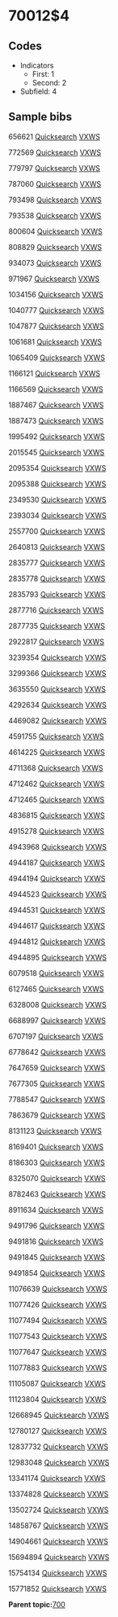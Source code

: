 # 70012$4

## Codes

-   Indicators
    -   First: 1
    -   Second: 2
-   Subfield: 4

## Sample bibs

656621 [Quicksearch](https://search.library.yale.edu/catalog/656621) [VXWS](http://prodorbis.library.yale.edu:7014/vxws/GetHoldingsService?bibId=656621)

772569 [Quicksearch](https://search.library.yale.edu/catalog/772569) [VXWS](http://prodorbis.library.yale.edu:7014/vxws/GetHoldingsService?bibId=772569)

779797 [Quicksearch](https://search.library.yale.edu/catalog/779797) [VXWS](http://prodorbis.library.yale.edu:7014/vxws/GetHoldingsService?bibId=779797)

787060 [Quicksearch](https://search.library.yale.edu/catalog/787060) [VXWS](http://prodorbis.library.yale.edu:7014/vxws/GetHoldingsService?bibId=787060)

793498 [Quicksearch](https://search.library.yale.edu/catalog/793498) [VXWS](http://prodorbis.library.yale.edu:7014/vxws/GetHoldingsService?bibId=793498)

793538 [Quicksearch](https://search.library.yale.edu/catalog/793538) [VXWS](http://prodorbis.library.yale.edu:7014/vxws/GetHoldingsService?bibId=793538)

800604 [Quicksearch](https://search.library.yale.edu/catalog/800604) [VXWS](http://prodorbis.library.yale.edu:7014/vxws/GetHoldingsService?bibId=800604)

808829 [Quicksearch](https://search.library.yale.edu/catalog/808829) [VXWS](http://prodorbis.library.yale.edu:7014/vxws/GetHoldingsService?bibId=808829)

934073 [Quicksearch](https://search.library.yale.edu/catalog/934073) [VXWS](http://prodorbis.library.yale.edu:7014/vxws/GetHoldingsService?bibId=934073)

971967 [Quicksearch](https://search.library.yale.edu/catalog/971967) [VXWS](http://prodorbis.library.yale.edu:7014/vxws/GetHoldingsService?bibId=971967)

1034156 [Quicksearch](https://search.library.yale.edu/catalog/1034156) [VXWS](http://prodorbis.library.yale.edu:7014/vxws/GetHoldingsService?bibId=1034156)

1040777 [Quicksearch](https://search.library.yale.edu/catalog/1040777) [VXWS](http://prodorbis.library.yale.edu:7014/vxws/GetHoldingsService?bibId=1040777)

1047877 [Quicksearch](https://search.library.yale.edu/catalog/1047877) [VXWS](http://prodorbis.library.yale.edu:7014/vxws/GetHoldingsService?bibId=1047877)

1061681 [Quicksearch](https://search.library.yale.edu/catalog/1061681) [VXWS](http://prodorbis.library.yale.edu:7014/vxws/GetHoldingsService?bibId=1061681)

1065409 [Quicksearch](https://search.library.yale.edu/catalog/1065409) [VXWS](http://prodorbis.library.yale.edu:7014/vxws/GetHoldingsService?bibId=1065409)

1166121 [Quicksearch](https://search.library.yale.edu/catalog/1166121) [VXWS](http://prodorbis.library.yale.edu:7014/vxws/GetHoldingsService?bibId=1166121)

1166569 [Quicksearch](https://search.library.yale.edu/catalog/1166569) [VXWS](http://prodorbis.library.yale.edu:7014/vxws/GetHoldingsService?bibId=1166569)

1887467 [Quicksearch](https://search.library.yale.edu/catalog/1887467) [VXWS](http://prodorbis.library.yale.edu:7014/vxws/GetHoldingsService?bibId=1887467)

1887473 [Quicksearch](https://search.library.yale.edu/catalog/1887473) [VXWS](http://prodorbis.library.yale.edu:7014/vxws/GetHoldingsService?bibId=1887473)

1995492 [Quicksearch](https://search.library.yale.edu/catalog/1995492) [VXWS](http://prodorbis.library.yale.edu:7014/vxws/GetHoldingsService?bibId=1995492)

2015545 [Quicksearch](https://search.library.yale.edu/catalog/2015545) [VXWS](http://prodorbis.library.yale.edu:7014/vxws/GetHoldingsService?bibId=2015545)

2095354 [Quicksearch](https://search.library.yale.edu/catalog/2095354) [VXWS](http://prodorbis.library.yale.edu:7014/vxws/GetHoldingsService?bibId=2095354)

2095388 [Quicksearch](https://search.library.yale.edu/catalog/2095388) [VXWS](http://prodorbis.library.yale.edu:7014/vxws/GetHoldingsService?bibId=2095388)

2349530 [Quicksearch](https://search.library.yale.edu/catalog/2349530) [VXWS](http://prodorbis.library.yale.edu:7014/vxws/GetHoldingsService?bibId=2349530)

2393034 [Quicksearch](https://search.library.yale.edu/catalog/2393034) [VXWS](http://prodorbis.library.yale.edu:7014/vxws/GetHoldingsService?bibId=2393034)

2557700 [Quicksearch](https://search.library.yale.edu/catalog/2557700) [VXWS](http://prodorbis.library.yale.edu:7014/vxws/GetHoldingsService?bibId=2557700)

2640813 [Quicksearch](https://search.library.yale.edu/catalog/2640813) [VXWS](http://prodorbis.library.yale.edu:7014/vxws/GetHoldingsService?bibId=2640813)

2835777 [Quicksearch](https://search.library.yale.edu/catalog/2835777) [VXWS](http://prodorbis.library.yale.edu:7014/vxws/GetHoldingsService?bibId=2835777)

2835778 [Quicksearch](https://search.library.yale.edu/catalog/2835778) [VXWS](http://prodorbis.library.yale.edu:7014/vxws/GetHoldingsService?bibId=2835778)

2835793 [Quicksearch](https://search.library.yale.edu/catalog/2835793) [VXWS](http://prodorbis.library.yale.edu:7014/vxws/GetHoldingsService?bibId=2835793)

2877716 [Quicksearch](https://search.library.yale.edu/catalog/2877716) [VXWS](http://prodorbis.library.yale.edu:7014/vxws/GetHoldingsService?bibId=2877716)

2877735 [Quicksearch](https://search.library.yale.edu/catalog/2877735) [VXWS](http://prodorbis.library.yale.edu:7014/vxws/GetHoldingsService?bibId=2877735)

2922817 [Quicksearch](https://search.library.yale.edu/catalog/2922817) [VXWS](http://prodorbis.library.yale.edu:7014/vxws/GetHoldingsService?bibId=2922817)

3239354 [Quicksearch](https://search.library.yale.edu/catalog/3239354) [VXWS](http://prodorbis.library.yale.edu:7014/vxws/GetHoldingsService?bibId=3239354)

3299366 [Quicksearch](https://search.library.yale.edu/catalog/3299366) [VXWS](http://prodorbis.library.yale.edu:7014/vxws/GetHoldingsService?bibId=3299366)

3635550 [Quicksearch](https://search.library.yale.edu/catalog/3635550) [VXWS](http://prodorbis.library.yale.edu:7014/vxws/GetHoldingsService?bibId=3635550)

4292634 [Quicksearch](https://search.library.yale.edu/catalog/4292634) [VXWS](http://prodorbis.library.yale.edu:7014/vxws/GetHoldingsService?bibId=4292634)

4469082 [Quicksearch](https://search.library.yale.edu/catalog/4469082) [VXWS](http://prodorbis.library.yale.edu:7014/vxws/GetHoldingsService?bibId=4469082)

4591755 [Quicksearch](https://search.library.yale.edu/catalog/4591755) [VXWS](http://prodorbis.library.yale.edu:7014/vxws/GetHoldingsService?bibId=4591755)

4614225 [Quicksearch](https://search.library.yale.edu/catalog/4614225) [VXWS](http://prodorbis.library.yale.edu:7014/vxws/GetHoldingsService?bibId=4614225)

4711368 [Quicksearch](https://search.library.yale.edu/catalog/4711368) [VXWS](http://prodorbis.library.yale.edu:7014/vxws/GetHoldingsService?bibId=4711368)

4712462 [Quicksearch](https://search.library.yale.edu/catalog/4712462) [VXWS](http://prodorbis.library.yale.edu:7014/vxws/GetHoldingsService?bibId=4712462)

4712465 [Quicksearch](https://search.library.yale.edu/catalog/4712465) [VXWS](http://prodorbis.library.yale.edu:7014/vxws/GetHoldingsService?bibId=4712465)

4836815 [Quicksearch](https://search.library.yale.edu/catalog/4836815) [VXWS](http://prodorbis.library.yale.edu:7014/vxws/GetHoldingsService?bibId=4836815)

4915278 [Quicksearch](https://search.library.yale.edu/catalog/4915278) [VXWS](http://prodorbis.library.yale.edu:7014/vxws/GetHoldingsService?bibId=4915278)

4943968 [Quicksearch](https://search.library.yale.edu/catalog/4943968) [VXWS](http://prodorbis.library.yale.edu:7014/vxws/GetHoldingsService?bibId=4943968)

4944187 [Quicksearch](https://search.library.yale.edu/catalog/4944187) [VXWS](http://prodorbis.library.yale.edu:7014/vxws/GetHoldingsService?bibId=4944187)

4944194 [Quicksearch](https://search.library.yale.edu/catalog/4944194) [VXWS](http://prodorbis.library.yale.edu:7014/vxws/GetHoldingsService?bibId=4944194)

4944523 [Quicksearch](https://search.library.yale.edu/catalog/4944523) [VXWS](http://prodorbis.library.yale.edu:7014/vxws/GetHoldingsService?bibId=4944523)

4944531 [Quicksearch](https://search.library.yale.edu/catalog/4944531) [VXWS](http://prodorbis.library.yale.edu:7014/vxws/GetHoldingsService?bibId=4944531)

4944617 [Quicksearch](https://search.library.yale.edu/catalog/4944617) [VXWS](http://prodorbis.library.yale.edu:7014/vxws/GetHoldingsService?bibId=4944617)

4944812 [Quicksearch](https://search.library.yale.edu/catalog/4944812) [VXWS](http://prodorbis.library.yale.edu:7014/vxws/GetHoldingsService?bibId=4944812)

4944895 [Quicksearch](https://search.library.yale.edu/catalog/4944895) [VXWS](http://prodorbis.library.yale.edu:7014/vxws/GetHoldingsService?bibId=4944895)

6079518 [Quicksearch](https://search.library.yale.edu/catalog/6079518) [VXWS](http://prodorbis.library.yale.edu:7014/vxws/GetHoldingsService?bibId=6079518)

6127465 [Quicksearch](https://search.library.yale.edu/catalog/6127465) [VXWS](http://prodorbis.library.yale.edu:7014/vxws/GetHoldingsService?bibId=6127465)

6328008 [Quicksearch](https://search.library.yale.edu/catalog/6328008) [VXWS](http://prodorbis.library.yale.edu:7014/vxws/GetHoldingsService?bibId=6328008)

6688997 [Quicksearch](https://search.library.yale.edu/catalog/6688997) [VXWS](http://prodorbis.library.yale.edu:7014/vxws/GetHoldingsService?bibId=6688997)

6707197 [Quicksearch](https://search.library.yale.edu/catalog/6707197) [VXWS](http://prodorbis.library.yale.edu:7014/vxws/GetHoldingsService?bibId=6707197)

6778642 [Quicksearch](https://search.library.yale.edu/catalog/6778642) [VXWS](http://prodorbis.library.yale.edu:7014/vxws/GetHoldingsService?bibId=6778642)

7647659 [Quicksearch](https://search.library.yale.edu/catalog/7647659) [VXWS](http://prodorbis.library.yale.edu:7014/vxws/GetHoldingsService?bibId=7647659)

7677305 [Quicksearch](https://search.library.yale.edu/catalog/7677305) [VXWS](http://prodorbis.library.yale.edu:7014/vxws/GetHoldingsService?bibId=7677305)

7788547 [Quicksearch](https://search.library.yale.edu/catalog/7788547) [VXWS](http://prodorbis.library.yale.edu:7014/vxws/GetHoldingsService?bibId=7788547)

7863679 [Quicksearch](https://search.library.yale.edu/catalog/7863679) [VXWS](http://prodorbis.library.yale.edu:7014/vxws/GetHoldingsService?bibId=7863679)

8131123 [Quicksearch](https://search.library.yale.edu/catalog/8131123) [VXWS](http://prodorbis.library.yale.edu:7014/vxws/GetHoldingsService?bibId=8131123)

8169401 [Quicksearch](https://search.library.yale.edu/catalog/8169401) [VXWS](http://prodorbis.library.yale.edu:7014/vxws/GetHoldingsService?bibId=8169401)

8186303 [Quicksearch](https://search.library.yale.edu/catalog/8186303) [VXWS](http://prodorbis.library.yale.edu:7014/vxws/GetHoldingsService?bibId=8186303)

8325070 [Quicksearch](https://search.library.yale.edu/catalog/8325070) [VXWS](http://prodorbis.library.yale.edu:7014/vxws/GetHoldingsService?bibId=8325070)

8782463 [Quicksearch](https://search.library.yale.edu/catalog/8782463) [VXWS](http://prodorbis.library.yale.edu:7014/vxws/GetHoldingsService?bibId=8782463)

8911634 [Quicksearch](https://search.library.yale.edu/catalog/8911634) [VXWS](http://prodorbis.library.yale.edu:7014/vxws/GetHoldingsService?bibId=8911634)

9491796 [Quicksearch](https://search.library.yale.edu/catalog/9491796) [VXWS](http://prodorbis.library.yale.edu:7014/vxws/GetHoldingsService?bibId=9491796)

9491816 [Quicksearch](https://search.library.yale.edu/catalog/9491816) [VXWS](http://prodorbis.library.yale.edu:7014/vxws/GetHoldingsService?bibId=9491816)

9491845 [Quicksearch](https://search.library.yale.edu/catalog/9491845) [VXWS](http://prodorbis.library.yale.edu:7014/vxws/GetHoldingsService?bibId=9491845)

9491854 [Quicksearch](https://search.library.yale.edu/catalog/9491854) [VXWS](http://prodorbis.library.yale.edu:7014/vxws/GetHoldingsService?bibId=9491854)

11076639 [Quicksearch](https://search.library.yale.edu/catalog/11076639) [VXWS](http://prodorbis.library.yale.edu:7014/vxws/GetHoldingsService?bibId=11076639)

11077426 [Quicksearch](https://search.library.yale.edu/catalog/11077426) [VXWS](http://prodorbis.library.yale.edu:7014/vxws/GetHoldingsService?bibId=11077426)

11077494 [Quicksearch](https://search.library.yale.edu/catalog/11077494) [VXWS](http://prodorbis.library.yale.edu:7014/vxws/GetHoldingsService?bibId=11077494)

11077543 [Quicksearch](https://search.library.yale.edu/catalog/11077543) [VXWS](http://prodorbis.library.yale.edu:7014/vxws/GetHoldingsService?bibId=11077543)

11077647 [Quicksearch](https://search.library.yale.edu/catalog/11077647) [VXWS](http://prodorbis.library.yale.edu:7014/vxws/GetHoldingsService?bibId=11077647)

11077883 [Quicksearch](https://search.library.yale.edu/catalog/11077883) [VXWS](http://prodorbis.library.yale.edu:7014/vxws/GetHoldingsService?bibId=11077883)

11105087 [Quicksearch](https://search.library.yale.edu/catalog/11105087) [VXWS](http://prodorbis.library.yale.edu:7014/vxws/GetHoldingsService?bibId=11105087)

11123804 [Quicksearch](https://search.library.yale.edu/catalog/11123804) [VXWS](http://prodorbis.library.yale.edu:7014/vxws/GetHoldingsService?bibId=11123804)

12668945 [Quicksearch](https://search.library.yale.edu/catalog/12668945) [VXWS](http://prodorbis.library.yale.edu:7014/vxws/GetHoldingsService?bibId=12668945)

12780127 [Quicksearch](https://search.library.yale.edu/catalog/12780127) [VXWS](http://prodorbis.library.yale.edu:7014/vxws/GetHoldingsService?bibId=12780127)

12837732 [Quicksearch](https://search.library.yale.edu/catalog/12837732) [VXWS](http://prodorbis.library.yale.edu:7014/vxws/GetHoldingsService?bibId=12837732)

12983048 [Quicksearch](https://search.library.yale.edu/catalog/12983048) [VXWS](http://prodorbis.library.yale.edu:7014/vxws/GetHoldingsService?bibId=12983048)

13341174 [Quicksearch](https://search.library.yale.edu/catalog/13341174) [VXWS](http://prodorbis.library.yale.edu:7014/vxws/GetHoldingsService?bibId=13341174)

13374828 [Quicksearch](https://search.library.yale.edu/catalog/13374828) [VXWS](http://prodorbis.library.yale.edu:7014/vxws/GetHoldingsService?bibId=13374828)

13502724 [Quicksearch](https://search.library.yale.edu/catalog/13502724) [VXWS](http://prodorbis.library.yale.edu:7014/vxws/GetHoldingsService?bibId=13502724)

14858767 [Quicksearch](https://search.library.yale.edu/catalog/14858767) [VXWS](http://prodorbis.library.yale.edu:7014/vxws/GetHoldingsService?bibId=14858767)

14904661 [Quicksearch](https://search.library.yale.edu/catalog/14904661) [VXWS](http://prodorbis.library.yale.edu:7014/vxws/GetHoldingsService?bibId=14904661)

15694894 [Quicksearch](https://search.library.yale.edu/catalog/15694894) [VXWS](http://prodorbis.library.yale.edu:7014/vxws/GetHoldingsService?bibId=15694894)

15754134 [Quicksearch](https://search.library.yale.edu/catalog/15754134) [VXWS](http://prodorbis.library.yale.edu:7014/vxws/GetHoldingsService?bibId=15754134)

15771852 [Quicksearch](https://search.library.yale.edu/catalog/15771852) [VXWS](http://prodorbis.library.yale.edu:7014/vxws/GetHoldingsService?bibId=15771852)

**Parent topic:**[700](../../tags/700/700.md)

